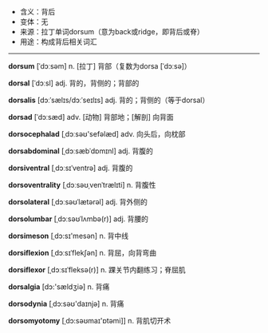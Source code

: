 - <span class="definition">含义：背后</span>
- <span class="definition">变体：无</span>
- <span class="definition">来源：拉丁单词dorsum（意为back或ridge，即背后或脊）</span>
- <span class="definition">用途：构成背后相关词汇</span>

---

<span class="vocabulary">**dorsum**</span> [ˈdɔːsəm] n. [拉丁] 背部（复数为dorsa [ˈdɔːsə]）

<span class="vocabulary">**dorsal**</span> [ˈdɔːsl] adj. 背的，背侧的；背部的

<span class="vocabulary">**dorsalis**</span> [dɔːˈsælɪs/dɔːˈseɪlɪs] adj. 背的；背侧的（等于dorsal） 

<span class="vocabulary">**dorsad**</span> [ˈdɔːsæd] adv. [动物] 背部地；[解剖] 向背面

<span class="vocabulary">**dorsocephalad**</span> [ˌdɔːsəʊ'sefәlæd] adv. 向头后，向枕部

<span class="vocabulary">**dorsabdominal**</span> [ˌdɔːsæbˈdɒmɪnl] adj. 背腹的

<span class="vocabulary">**dorsiventral**</span> [ˌdɔːsɪˈventrə] adj. 背腹的

<span class="vocabulary">**dorsoventrality**</span> [ˌdɔːsəʊˌvenˈtrælɪti] n. 背腹性

<span class="vocabulary">**dorsolateral**</span> [ˌdɔːsəʊˈlætərəl] adj. 背外侧的

<span class="vocabulary">**dorsolumbar**</span> [ˌdɔːsəʊˈlʌmbə(r)] adj. 背腰的

<span class="vocabulary">**dorsimeson**</span> [ˌdɔ:sɪ'mesәn] n. 背中线

<span class="vocabulary">**dorsiflexion**</span> [ˌdɔːsɪˈflekʃən] n. 背屈，向背弯曲

<span class="vocabulary">**dorsiflexor**</span> [ˌdɔːsɪˈfleksә(r)] n. 踝关节内翻练习；脊屈肌

<span class="vocabulary">**dorsalgia**</span> [dɔ:'sældʒiə] n. 背痛

<span class="vocabulary">**dorsodynia**</span> [ˌdɔ:səʊ'daɪnjə] n. 背痛

<span class="vocabulary">**dorsomyotomy**</span> [ˌdɔ:səʊmaɪ'ɒtəmi]] n. 背肌切开术
